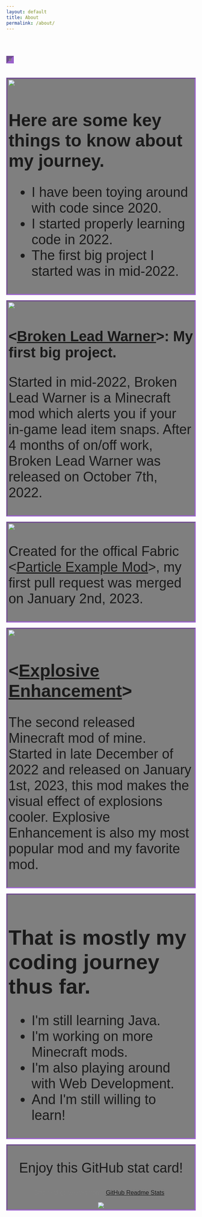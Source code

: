 ```yaml
---
layout: default
title: About
permalink: /about/
---
```


<h1 id="demo" style="border: 7px inset #a758ecb6; display: inline-flex; padding: 3px; backdrop-filter: blur(0px) saturate(100%) brightness(50%); font-size: 36px;"></h1>
<script>
var i = -1;
var txt = 'About Me - My Coding Journey Thus Far...';
var speed = 500;

function typeWriter() {
  if (i < txt.length) {
    document.getElementById("demo").innerHTML += txt.charAt(i);
    i++;
    if(i == 1) {
      speed = 50;
    }
    if(i == 10) {
      speed = 70;
    }
    if(i == 38) {
      speed = 300;
    }
    setTimeout(typeWriter, speed);
  }
}

this.typeWriter();
</script>
<div class="fade-in" style="border: 3px inset #a758ecb6; display: inline-block; padding: 3px; backdrop-filter: blur(0px) saturate(100%) brightness(50%); font-size: 36px; font-family: 'Franklin Gothic Medium', 'Arial Narrow', Arial, sans-serif">
  <div class="rightimage-container">
    <img src="../assets/images/codingLanguages.png">
  </div>
  <div class="text-container">
    <h1 style="font-size: 46px">Here are some key things to know about my journey.</h1>
    <ul>
      <li>I have been toying around with code since 2020.</li>
      <li>I started properly learning code in 2022.</li>
      <li>The first big project I started was in mid-2022.</li>
    </ul>
  </div>
</div>

<div><p></p></div>

<div class="fade-in" style="border: 3px inset #a758ecb6; display: inline-block; padding: 3px; backdrop-filter: blur(0px) saturate(100%) brightness(50%); font-size: 36px; font-family: 'Franklin Gothic Medium', 'Arial Narrow', Arial, sans-serif">
  <div class="leftimage-container">
    <img src="../assets/images/BrokenLeadWarner.png">
  </div>
    <h1 style="font-size: 38px">&lt;<a href="https://modrinth.com/mod/broken-lead-warner">Broken Lead Warner</a>&gt;: My first big project.</h1>
    <p>Started in mid-2022, Broken Lead Warner is a Minecraft mod which alerts you if your in-game lead item snaps. After 4 months of on/off work, Broken Lead Warner was released on October 7th, 2022.</p>
</div>

<div><p></p></div>

<div class="fade-in" style="border: 3px inset #a758ecb6; display: inline-block; padding: 3px; backdrop-filter: blur(0px) saturate(100%) brightness(50%); font-size: 36px; font-family: 'Franklin Gothic Medium', 'Arial Narrow', Arial, sans-serif">
  <div class="topimage-container">
    <img src="../assets/images/githublogo.jpg">
  </div>
  <p>Created for the offical Fabric &lt;<a href="https://github.com/Luligabi1/ParticleExampleMod">Particle Example Mod</a>&gt;, my first pull request was merged on January 2nd, 2023.</p>
</div>

<div><p></p></div>

<div class="fade-in" style="border: 3px inset #a758ecb6; display: inline-block; padding: 3px; backdrop-filter: blur(0px) saturate(100%) brightness(50%); font-size: 36px; font-family: 'Franklin Gothic Medium', 'Arial Narrow', Arial, sans-serif">
  <div class="rightimage-container">
    <img src="../assets/images/explosiveicon.png">
  </div>
  <h1 style="font-size: 46px">&lt;<a href="https://modrinth.com/mod/explosive-enhancement">Explosive Enhancement</a>&gt;</h1>
  <p>The second released Minecraft mod of mine. Started in late December of 2022 and released on January 1st, 2023, this mod makes the visual effect of explosions cooler. Explosive Enhancement is also my most popular mod and my favorite mod.</p>
</div>

<div><p></p></div>

<div class="fade-in" style="border: 3px inset #a758ecb6; display: block; padding: 3px; backdrop-filter: blur(0px) saturate(100%) brightness(50%); font-size: 36px; font-family: 'Franklin Gothic Medium', 'Arial Narrow', Arial, sans-serif">
  <h1 style="font-size: 56px">That is mostly my coding journey thus far.</h1>
  <ul>
    <li>I'm still learning Java.</li>
    <li>I'm working on more Minecraft mods.</li>
    <li>I'm also playing around with Web Development.</li>
    <li>And I'm still willing to learn!</li>
  </ul>
</div>

<div><p></p></div>

<div class="fade-in" style="text-align: center; border: 3px inset #a758ecb6; display: block; padding: 3px; backdrop-filter: blur(0px) saturate(100%) brightness(50%); font-size: 36px; font-family: 'Franklin Gothic Medium', 'Arial Narrow', Arial, sans-serif">
  <p>Enjoy this GitHub stat card!</p>
  <p style="font-size: 16px; color: #808080">Stat card generated from &lt;<a href="https://github.com/anuraghazra/github-readme-stats">GitHub Readme Stats</a>&gt;</p>
  <div class="statcard-container">
    <img src="https://github-readme-stats.vercel.app/api?username=superkat32&show_icons=true&theme=ocean_dark&hide=contribs&title_color=a758ec&text_color=67f76c&border_color=a758ec">
  </div>
</div>

<script>
  const fadeIns = document.querySelectorAll('.fade-in');

  const observer = new IntersectionObserver(entries => {
    entries.forEach(entry => {
      if (entry.intersectionRatio > 0) {
        entry.target.style.opacity = '1';
      }
    });
  });

  fadeIns.forEach(fadeIn => {
    observer.observe(fadeIn);
  });
</script>
